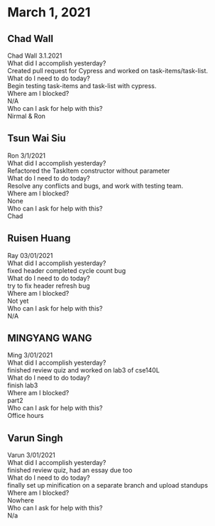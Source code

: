 # March 1, 2021

## Chad Wall 
Chad Wall 3.1.2021\
What did I accomplish yesterday?\
Created pull request for Cypress and worked on task-items/task-list.\
What do I need to do today?\
Begin testing task-items and task-list with cypress.\
Where am I blocked?\
N/A\
Who can I ask for help with this?\
Nirmal & Ron

## Tsun Wai Siu
Ron 3/1/2021\
 What did I accomplish yesterday?\
Refactored the TaskItem constructor without parameter\
 What do I need to do today?\
 Resolve any conflicts and bugs, and work with testing team.\
 Where am I blocked?\
None\
 Who can I ask for help with this?\
Chad

## Ruisen Huang 
Ray 03/01/2021\
 What did I accomplish yesterday?\
fixed header completed cycle count bug\
 What do I need to do today?\
try to fix header refresh bug\
 Where am I blocked?\
Not yet\
 Who can I ask for help with this?\
N/A

## MINGYANG WANG 
Ming 3/01/2021\
 What did I accomplish yesterday?\
finished review quiz and worked on lab3 of cse140L\
 What do I need to do today?\
finish lab3\
 Where am I blocked?\
part2\
 Who can I ask for help with this?\
Office hours

## Varun Singh
Varun 3/01/2021\
 What did I accomplish yesterday?\
finished review quiz, had an essay due too\
 What do I need to do today?\
finally set up minification on a separate branch and upload standups\
 Where am I blocked?\
Nowhere\
 Who can I ask for help with this?\
N/a